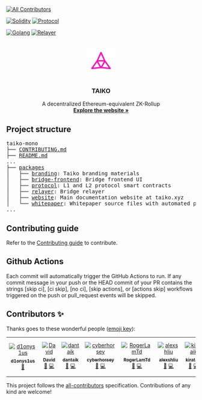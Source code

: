 <!-- BADGES -->
<!-- ALL-CONTRIBUTORS-BADGE:START - Do not remove or modify this section -->
[![All Contributors](https://img.shields.io/badge/all_contributors-9-orange.svg?style=flat-square)](#contributors-)
<!-- ALL-CONTRIBUTORS-BADGE:END -->

[![Solidity](https://github.com/taikoxyz/taiko-mono/actions/workflows/solidity.yml/badge.svg)](https://github.com/taikoxyz/taiko-mono/actions/workflows/solidity.yml)
[![Protocol](https://codecov.io/gh/taikoxyz/taiko-mono/branch/main/graph/badge.svg?token=E468X2PTJC&flag=protocol)](https://codecov.io/gh/taikoxyz/taiko-mono)

[![Golang](https://github.com/taikoxyz/taiko-mono/actions/workflows/golang.yml/badge.svg)](https://github.com/taikoxyz/taiko-mono/actions/workflows/golang.yml)
[![Relayer](https://codecov.io/gh/taikoxyz/taiko-mono/branch/main/graph/badge.svg?token=E468X2PTJC&flag=relayer)](https://codecov.io/gh/taikoxyz/taiko-mono)

<!-- PROJECT LOGO -->
<br />
<div align="center">
  <img src="./packages/branding/Logo/SVG/Taiko_Logo_Fluo.svg" alt="Logo" width="80" height="80">

  <h3>TAIKO</h3>

  <p>
    A decentralized Ethereum-equivalent ZK-Rollup
    <br />
    <a href="https://taiko.xyz" target="_blank"><strong>Explore the website »</strong></a>
    <br />
  </p>
</div>

## Project structure

<pre>
taiko-mono
├── <a href="./CONTRIBUTING.md">CONTRIBUTING.md</a>
├── <a href="./README.md">README.md</a>
...
├── <a href="./packages">packages</a>
│   ├── <a href="./packages/branding">branding</a>: Taiko branding materials
│   ├── <a href="./packages/bridge-frontend">bridge-frontend</a>: Bridge frontend UI
│   ├── <a href="./packages/protocol">protocol</a>: L1 and L2 protocol smart contracts
│   ├── <a href="./packages/relayer">relayer</a>: Bridge relayer
│   ├── <a href="./packages/website">website</a>: Main documentation website at taiko.xyz
│   └── <a href="./packages/whitepaper">whitepaper</a>: Whitepaper source files with automated publishing
...
</pre>

## Contributing guide

Refer to the [Contributing guide](./CONTRIBUTING.md) to contribute.

## Github Actions

Each commit will automatically trigger the GitHub Actions to run. If any commit message in your push or the HEAD commit of your PR contains the strings [skip ci], [ci skip], [no ci], [skip actions], or [actions skip] workflows triggered on the push or pull_request events will be skipped.

## Contributors ✨

Thanks goes to these wonderful people ([emoji key](https://allcontributors.org/docs/en/emoji-key)):

<!-- ALL-CONTRIBUTORS-LIST:START - Do not remove or modify this section -->
<!-- prettier-ignore-start -->
<!-- markdownlint-disable -->
<table>
  <tbody>
    <tr>
      <td align="center"><a href="https://github.com/d1onys1us"><img src="https://avatars.githubusercontent.com/u/13951458?v=4?s=100" width="100px;" alt="d1onys1us"/><br /><sub><b>d1onys1us</b></sub></a><br /><a href="https://github.com/taikoxyz/taiko-mono/commits?author=d1onys1us" title="Documentation">📖</a></td>
      <td align="center"><a href="https://github.com/davidtaikocha"><img src="https://avatars.githubusercontent.com/u/104078303?v=4?s=100" width="100px;" alt="David"/><br /><sub><b>David</b></sub></a><br /><a href="https://github.com/taikoxyz/taiko-mono/commits?author=davidtaikocha" title="Documentation">📖</a> <a href="https://github.com/taikoxyz/taiko-mono/commits?author=davidtaikocha" title="Code">💻</a></td>
      <td align="center"><a href="http://taiko.xyz"><img src="https://avatars.githubusercontent.com/u/99078276?v=4?s=100" width="100px;" alt="dantaik"/><br /><sub><b>dantaik</b></sub></a><br /><a href="https://github.com/taikoxyz/taiko-mono/commits?author=dantaik" title="Documentation">📖</a> <a href="https://github.com/taikoxyz/taiko-mono/commits?author=dantaik" title="Code">💻</a></td>
      <td align="center"><a href="https://github.com/cyberhorsey"><img src="https://avatars.githubusercontent.com/u/113397187?v=4?s=100" width="100px;" alt="cyberhorsey"/><br /><sub><b>cyberhorsey</b></sub></a><br /><a href="https://github.com/taikoxyz/taiko-mono/commits?author=cyberhorsey" title="Documentation">📖</a> <a href="https://github.com/taikoxyz/taiko-mono/commits?author=cyberhorsey" title="Code">💻</a></td>
      <td align="center"><a href="https://github.com/RogerLamTd"><img src="https://avatars.githubusercontent.com/u/50648015?v=4?s=100" width="100px;" alt="RogerLamTd"/><br /><sub><b>RogerLamTd</b></sub></a><br /><a href="https://github.com/taikoxyz/taiko-mono/commits?author=RogerLamTd" title="Documentation">📖</a> <a href="https://github.com/taikoxyz/taiko-mono/commits?author=RogerLamTd" title="Code">💻</a></td>
      <td align="center"><a href="https://github.com/alexshliu"><img src="https://avatars.githubusercontent.com/u/104080237?v=4?s=100" width="100px;" alt="alexshliu"/><br /><sub><b>alexshliu</b></sub></a><br /><a href="https://github.com/taikoxyz/taiko-mono/commits?author=alexshliu" title="Documentation">📖</a> <a href="https://github.com/taikoxyz/taiko-mono/commits?author=alexshliu" title="Code">💻</a></td>
      <td align="center"><a href="https://github.com/kirataik"><img src="https://avatars.githubusercontent.com/u/104244966?v=4?s=100" width="100px;" alt="kirataik"/><br /><sub><b>kirataik</b></sub></a><br /><a href="https://github.com/taikoxyz/taiko-mono/commits?author=kirataik" title="Documentation">📖</a> <a href="https://github.com/taikoxyz/taiko-mono/commits?author=kirataik" title="Code">💻</a></td>
      <td align="center"><a href="https://github.com/mfinestone"><img src="https://avatars.githubusercontent.com/u/36642873?v=4?s=100" width="100px;" alt="mfinestone"/><br /><sub><b>mfinestone</b></sub></a><br /><a href="#business-mfinestone" title="Business development">💼</a> <a href="#content-mfinestone" title="Content">🖋</a></td>
      <td align="center"><a href="https://github.com/shadab-taiko"><img src="https://avatars.githubusercontent.com/u/108871478?v=4?s=100" width="100px;" alt="shadab-taiko"/><br /><sub><b>shadab-taiko</b></sub></a><br /><a href="https://github.com/taikoxyz/taiko-mono/commits?author=shadab-taiko" title="Documentation">📖</a> <a href="https://github.com/taikoxyz/taiko-mono/commits?author=shadab-taiko" title="Code">💻</a></td>
    </tr>
  </tbody>
</table>

<!-- markdownlint-restore -->
<!-- prettier-ignore-end -->

<!-- ALL-CONTRIBUTORS-LIST:END -->

This project follows the [all-contributors](https://github.com/all-contributors/all-contributors) specification. Contributions of any kind are welcome!
